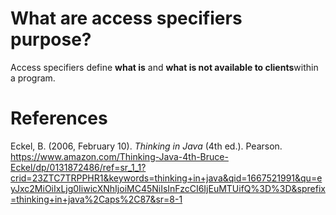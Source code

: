 
 # What are access specifiers purpose?

 Access specifiers define **what is** and **what is not available to clients**within a program.

# References

Eckel, B. (2006, February 10). *Thinking in Java* (4th ed.). Pearson. <https://www.amazon.com/Thinking-Java-4th-Bruce-Eckel/dp/0131872486/ref=sr_1_1?crid=23ZTC7TRPPHR1&keywords=thinking+in+java&qid=1667521991&qu=eyJxc2MiOiIxLjg0IiwicXNhIjoiMC45NiIsInFzcCI6IjEuMTUifQ%3D%3D&sprefix=thinking+in+java%2Caps%2C87&sr=8-1>
